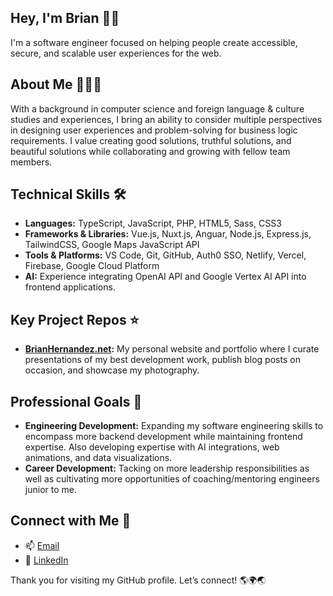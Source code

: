 ## Hey, I'm Brian 👋🏼
I'm a software engineer focused on helping people create accessible, secure, and scalable user experiences for the web.

## About Me 👨🏻‍💻
With a background in computer science and foreign language & culture studies and experiences, I bring an ability to consider multiple perspectives in designing user experiences and problem-solving for business logic requirements.  I value creating good solutions, truthful solutions, and beautiful solutions while collaborating and growing with fellow team members.

## Technical Skills 🛠️
- **Languages:** TypeScript, JavaScript, PHP, HTML5, Sass, CSS3
- **Frameworks & Libraries:** Vue.js, Nuxt.js, Anguar, Node.js, Express.js, TailwindCSS, Google Maps JavaScript API
- **Tools & Platforms:** VS Code, Git, GitHub, Auth0 SSO, Netlify, Vercel, Firebase, Google Cloud Platform
- **AI:** Experience integrating OpenAI API and Google Vertex AI API into frontend applications.

## Key Project Repos ⭐️
- **[BrianHernandez.net](https://github.com/brianhernandez/brian-hernandez-site):** My personal website and portfolio where I curate presentations of my best development work, publish blog posts on occasion, and showcase my photography.

## Professional Goals 🚀
- **Engineering Development:** Expanding my software engineering skills to encompass more backend development while maintaining frontend expertise.  Also developing expertise with AI integrations, web animations, and data visualizations.
- **Career Development:** Tacking on more leadership responsibilities as well as cultivating more opportunities of coaching/mentoring engineers junior to me.

## Connect with Me 🤝
- 📫 [Email](mailto:brian.hernandez@gmail.com)
- 🔗 [LinkedIn](https://linkedin.com/in/brianehernandez)

Thank you for visiting my GitHub profile.  Let’s connect! 🌎🌍🌏

<!--

- **Data, Animations, & AI:** D3.js, GSAP...
## Leadership & Advocacy 🌟

**brianhernandez/brianhernandez** is a ✨ _special_ ✨ repository because its `README.md` (this file) appears on your GitHub profile.

Here are some ideas to get you started:

- 🔭 I’m currently working on ...
- 🌱 I’m currently learning ...
- 👯 I’m looking to collaborate on ...
- 🤔 I’m looking for help with ...
- 💬 Ask me about ...
- 📫 How to reach me: ...
- 😄 Pronouns: ...
- ⚡ Fun fact: ...
-->
